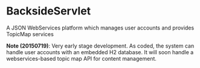 # BacksideServlet
A JSON WebServices platform which manages user accounts and provides TopicMap services

**Note (20150719)**: Very early stage development. As coded, the system can handle user accounts with an embedded H2 database. It will soon handle a webservices-based topic map API for content management.